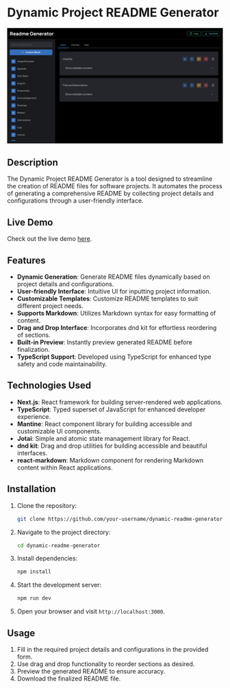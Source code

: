 
# Dynamic Project README Generator
![Project Logo](public/fonts/p1.png)

## Description

The Dynamic Project README Generator is a tool designed to streamline the creation of README files for software projects. It automates the process of generating a comprehensive README by collecting project details and configurations through a user-friendly interface.

## Live Demo

Check out the live demo [here](https://readme-generator-m6clt6ja7-divu0804s-projects.vercel.app/).


## Features

- **Dynamic Generation**: Generate README files dynamically based on project details and configurations.
- **User-friendly Interface**: Intuitive UI for inputting project information.
- **Customizable Templates**: Customize README templates to suit different project needs.
- **Supports Markdown**: Utilizes Markdown syntax for easy formatting of content.
- **Drag and Drop Interface**: Incorporates dnd kit for effortless reordering of sections.
- **Built-in Preview**: Instantly preview generated README before finalization.
- **TypeScript Support**: Developed using TypeScript for enhanced type safety and code maintainability.

## Technologies Used

- **Next.js**: React framework for building server-rendered web applications.
- **TypeScript**: Typed superset of JavaScript for enhanced developer experience.
- **Mantine**: React component library for building accessible and customizable UI components.
- **Jotai**: Simple and atomic state management library for React.
- **dnd kit**: Drag and drop utilities for building accessible and beautiful interfaces.
- **react-markdown**: Markdown component for rendering Markdown content within React applications.

## Installation

1. Clone the repository:

   ```bash
   git clone https://github.com/your-username/dynamic-readme-generator.git
   ```

2. Navigate to the project directory:

   ```bash
   cd dynamic-readme-generator
   ```

3. Install dependencies:

   ```bash
   npm install
   ```

4. Start the development server:

   ```bash
   npm run dev
   ```

5. Open your browser and visit `http://localhost:3000`.

## Usage

1. Fill in the required project details and configurations in the provided form.
2. Use drag and drop functionality to reorder sections as desired.
3. Preview the generated README to ensure accuracy.
4. Download the finalized README file.

